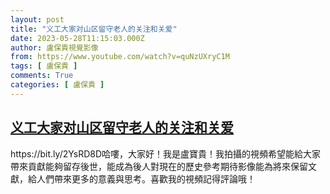 ```yaml
---
layout: post
title: "义工大家对山区留守老人的关注和关爱"
date: 2023-05-28T11:15:03.000Z
author: 盧保貴視覺影像
from: https://www.youtube.com/watch?v=quNzUXryC1M
tags: [ 盧保貴 ]
comments: True
categories: [ 盧保貴 ]
---
```

<!--1685272503000-->
[义工大家对山区留守老人的关注和关爱](https://www.youtube.com/watch?v=quNzUXryC1M)
------

<div>
https://bit.ly/2YsRD8D哈嘍，大家好！我是盧寶貴！我拍攝的視頻希望能給大家帶來貢獻能夠留存後世，能成為後人對現在的歷史參考期待影像能為將來保留文獻，給人們帶來更多的意義與思考。喜歡我的視頻記得評論哦！
</div>
